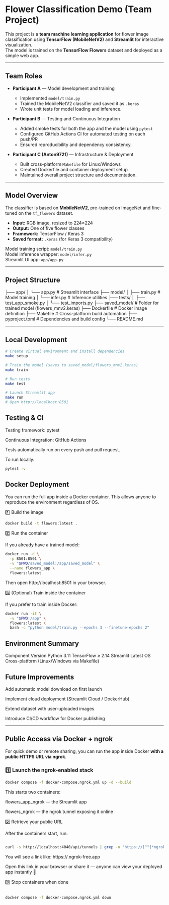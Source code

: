# Flower Classification Demo (Team Project)

This project is a **team machine learning application** for flower image classification using **TensorFlow (MobileNetV2)** and **Streamlit** for interactive visualization.  
The model is trained on the **TensorFlow Flowers** dataset and deployed as a simple web app.

---

## Team Roles

- **Participant A** — Model development and training  
  - Implemented `model/train.py`
  - Trained the MobileNetV2 classifier and saved it as `.keras`
  - Wrote unit tests for model loading and inference.

- **Participant B** — Testing and Continuous Integration  
  - Added smoke tests for both the app and the model using `pytest`
  - Configured GitHub Actions CI for automated testing on each push/PR
  - Ensured reproducibility and dependency consistency.

- **Participant C (Anton9721)** — Infrastructure & Deployment  
  - Built cross-platform `Makefile` for Linux/Windows
  - Created Dockerfile and container deployment setup
  - Maintained overall project structure and documentation.

---

## Model Overview

The classifier is based on **MobileNetV2**, pre-trained on ImageNet and fine-tuned on the `tf_flowers` dataset.

- **Input:** RGB image, resized to 224×224  
- **Output:** One of five flower classes  
- **Framework:** TensorFlow / Keras 3  
- **Saved format:** `.keras` (for Keras 3 compatibility)

Model training script: `model/train.py`  
Model inference wrapper: `model/infer.py`  
Streamlit UI app: `app/app.py`

---

## Project Structure

├── app/
│ └── app.py # Streamlit interface
├── model/
│ ├── train.py # Model training
│ └── infer.py # Inference utilities
├── tests/
│ ├── test_app_smoke.py
│ └── test_imports.py
├── saved_model/ # Folder for trained model (flowers_mnv2.keras)
├── Dockerfile # Docker image definition
├── Makefile # Cross-platform build automation
├── pyproject.toml # Dependencies and build config
└── README.md


---

## Local Development

```bash
# Create virtual environment and install dependencies
make setup

# Train the model (saves to saved_model/flowers_mnv2.keras)
make train

# Run tests
make test

# Launch Streamlit app
make run
# Open http://localhost:8501

```


## Testing & CI

Testing framework: pytest

Continuous Integration: GitHub Actions

Tests automatically run on every push and pull request.

To run locally:

```bash
pytest -v
```

## Docker Deployment

You can run the full app inside a Docker container.
This allows anyone to reproduce the environment regardless of OS.

1️⃣ Build the image

```bash
docker build -t flowers:latest .
```

2️⃣ Run the container

If you already have a trained model:

```bash
docker run -d \
  -p 8501:8501 \
  -v "$PWD/saved_model:/app/saved_model" \
  --name flowers_app \
  flowers:latest
```


Then open http://localhost:8501
 in your browser.

3️⃣ (Optional) Train inside the container

If you prefer to train inside Docker:

```bash
docker run -it \
  -v "$PWD:/app" \
  flowers:latest \
  bash -c "python model/train.py --epochs 3 --finetune-epochs 2"
```

## Environment Summary
Component	Version
Python	3.11
TensorFlow	≥ 2.14
Streamlit	Latest
OS	Cross-platform (Linux/Windows via Makefile)

## Future Improvements

Add automatic model download on first launch

Implement cloud deployment (Streamlit Cloud / DockerHub)

Extend dataset with user-uploaded images

Introduce CI/CD workflow for Docker publishing

---

## Public Access via Docker + ngrok

For quick demo or remote sharing, you can run the app inside Docker **with a public HTTPS URL via ngrok**.

### 1️⃣ Launch the ngrok-enabled stack
```bash
docker compose -f docker-compose.ngrok.yml up -d --build
```
This starts two containers:

flowers_app_ngrok — the Streamlit app

flowers_ngrok — the ngrok tunnel exposing it online

2️⃣ Retrieve your public URL

After the containers start, run:


```bash

curl -s http://localhost:4040/api/tunnels | grep -o 'https://[^"]*ngrok[^"]*' | head -n1

```

You will see a link like: https://<random>.ngrok-free.app


Open this link in your browser or share it — anyone can view your deployed app instantly 🚀

3️⃣ Stop containers when done

```bash

docker compose -f docker-compose.ngrok.yml down

```
